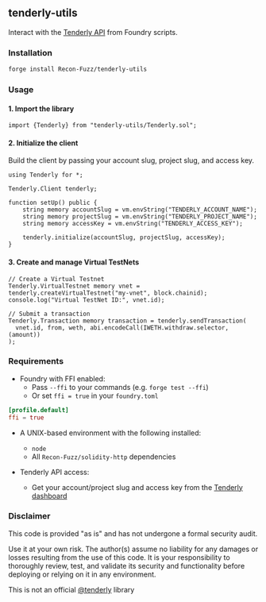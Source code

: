 ## tenderly-utils

Interact with the [Tenderly API](https://docs.tenderly.co/api) from Foundry scripts.

### Installation

```bash
forge install Recon-Fuzz/tenderly-utils
```

### Usage

#### 1. Import the library

```solidity
import {Tenderly} from "tenderly-utils/Tenderly.sol";
```

#### 2. Initialize the client

Build the client by passing your account slug, project slug, and access key.

```solidity
using Tenderly for *;

Tenderly.Client tenderly;

function setUp() public {
    string memory accountSlug = vm.envString("TENDERLY_ACCOUNT_NAME");
    string memory projectSlug = vm.envString("TENDERLY_PROJECT_NAME");
    string memory accessKey = vm.envString("TENDERLY_ACCESS_KEY");

    tenderly.initialize(accountSlug, projectSlug, accessKey);
}
```

#### 3. Create and manage Virtual TestNets

```solidity
// Create a Virtual Testnet
Tenderly.VirtualTestnet memory vnet = tenderly.createVirtualTestnet("my-vnet", block.chainid);
console.log("Virtual TestNet ID:", vnet.id);

// Submit a transaction
Tenderly.Transaction memory transaction = tenderly.sendTransaction(
  vnet.id, from, weth, abi.encodeCall(IWETH.withdraw.selector, (amount))
);
```

### Requirements

- Foundry with FFI enabled:
  - Pass `--ffi` to your commands (e.g. `forge test --ffi`)
  - Or set `ffi = true` in your `foundry.toml`

```toml
[profile.default]
ffi = true
```

- A UNIX-based environment with the following installed:
  - `node`
  - All `Recon-Fuzz/solidity-http` dependencies

- Tenderly API access:
  - Get your account/project slug and access key from the [Tenderly dashboard](https://dashboard.tenderly.co)

### Disclaimer

This code is provided "as is" and has not undergone a formal security audit.

Use it at your own risk. The author(s) assume no liability for any damages or losses resulting from the use of this code. It is your responsibility to thoroughly review, test, and validate its security and functionality before deploying or relying on it in any environment.

This is not an official [@tenderly](https://github.com/tenderly) library
